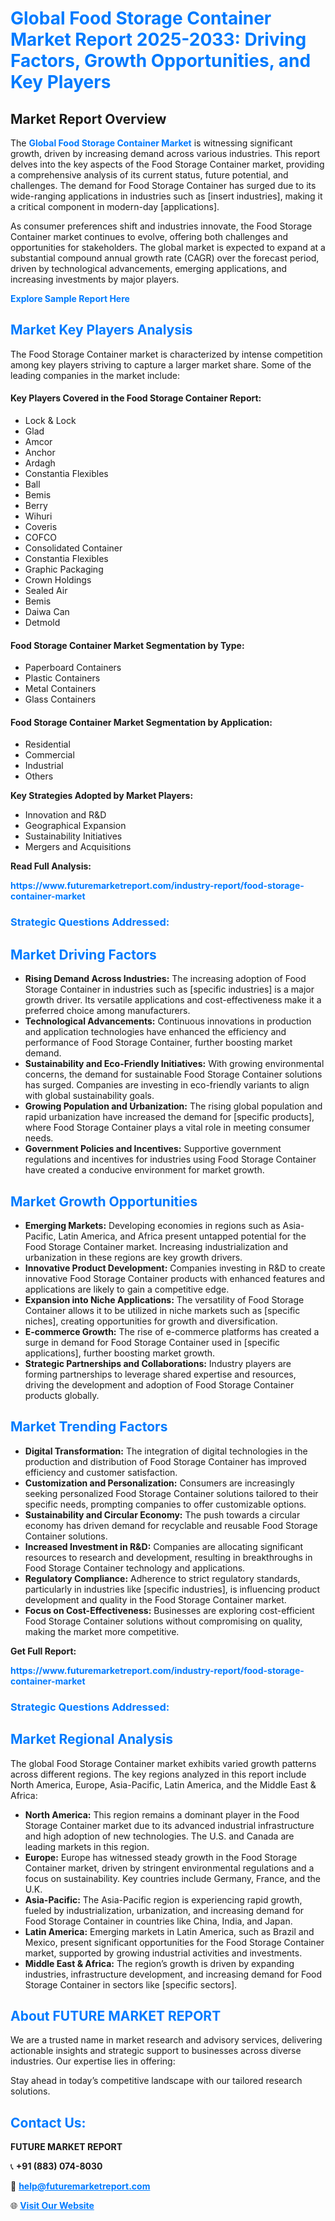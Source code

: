 <h1 style="color: #007BFF;">Global Food Storage Container Market Report 2025-2033: Driving Factors, Growth Opportunities, and Key Players</h1>

<section id="overview">
<h2>Market Report Overview</h2>
<p>The <a href="https://www.futuremarketreport.com/industry-report/food-storage-container-market" style="color: #007BFF; text-decoration: none;"><strong>Global Food Storage Container Market</strong></a> is witnessing significant growth, driven by increasing demand across various industries. This report delves into the key aspects of the Food Storage Container market, providing a comprehensive analysis of its current status, future potential, and challenges. The demand for Food Storage Container has surged due to its wide-ranging applications in industries such as [insert industries], making it a critical component in modern-day [applications].</p>
<p>As consumer preferences shift and industries innovate, the Food Storage Container market continues to evolve, offering both challenges and opportunities for stakeholders. The global market is expected to expand at a substantial compound annual growth rate (CAGR) over the forecast period, driven by technological advancements, emerging applications, and increasing investments by major players.</p>
</section>

<section id="overview">
<p><a href="https://www.futuremarketreport.com/request-sample/reportId=88421" style="color: #007BFF; text-decoration: none;"><strong>Explore Sample Report Here</strong></a></p>
</section>

<section id="key-players">
<h2 style="color: #007BFF;">Market Key Players Analysis</h2>
<p>The Food Storage Container market is characterized by intense competition among key players striving to capture a larger market share. Some of the leading companies in the market include:</p>
<h4>Key Players Covered in the Food Storage Container Report:</h4>
<ul><li>Lock &amp; Lock</li><li>Glad</li><li>Amcor</li><li>Anchor</li><li>Ardagh</li><li>Constantia Flexibles</li><li>Ball</li><li>Bemis</li><li>Berry</li><li>Wihuri</li><li>Coveris</li><li>COFCO</li><li>Consolidated Container</li><li>Constantia Flexibles</li><li>Graphic Packaging</li><li>Crown Holdings</li><li>Sealed Air</li><li>Bemis</li><li>Daiwa Can</li><li>Detmold</li></ul>
<h4>Food Storage Container Market Segmentation by Type:</h4>
<ul><li>Paperboard Containers</li><li>Plastic Containers</li><li>Metal Containers</li><li>Glass Containers</li></ul>

<h4>Food Storage Container Market Segmentation by Application:</h4>
<ul><li>Residential</li><li>Commercial</li><li>Industrial</li><li>Others</li></ul>
<p><strong>Key Strategies Adopted by Market Players:</strong></p>
<ul>
<li>Innovation and R&D</li>
<li>Geographical Expansion</li>
<li>Sustainability Initiatives</li>
<li>Mergers and Acquisitions</li>
</ul>
</section>

<section>
<p><strong>Read Full Analysis: </strong></p><a href="https://www.futuremarketreport.com/industry-report/food-storage-container-market" style="color: #007BFF; text-decoration: none;"><strong>https://www.futuremarketreport.com/industry-report/food-storage-container-market</strong></a>
<h3 style="color: #007BFF;">Strategic Questions Addressed:</h3>
</section>

<section id="driving-factors">
<h2 style="color: #007BFF;">Market Driving Factors</h2>
<ul>
<li><strong>Rising Demand Across Industries:</strong> The increasing adoption of Food Storage Container in industries such as [specific industries] is a major growth driver. Its versatile applications and cost-effectiveness make it a preferred choice among manufacturers.</li>
<li><strong>Technological Advancements:</strong> Continuous innovations in production and application technologies have enhanced the efficiency and performance of Food Storage Container, further boosting market demand.</li>
<li><strong>Sustainability and Eco-Friendly Initiatives:</strong> With growing environmental concerns, the demand for sustainable Food Storage Container solutions has surged. Companies are investing in eco-friendly variants to align with global sustainability goals.</li>
<li><strong>Growing Population and Urbanization:</strong> The rising global population and rapid urbanization have increased the demand for [specific products], where Food Storage Container plays a vital role in meeting consumer needs.</li>
<li><strong>Government Policies and Incentives:</strong> Supportive government regulations and incentives for industries using Food Storage Container have created a conducive environment for market growth.</li>
</ul>
</section>

<section id="growth-opportunities">
<h2 style="color: #007BFF;">Market Growth Opportunities</h2>
<ul>
<li><strong>Emerging Markets:</strong> Developing economies in regions such as Asia-Pacific, Latin America, and Africa present untapped potential for the Food Storage Container market. Increasing industrialization and urbanization in these regions are key growth drivers.</li>
<li><strong>Innovative Product Development:</strong> Companies investing in R&D to create innovative Food Storage Container products with enhanced features and applications are likely to gain a competitive edge.</li>
<li><strong>Expansion into Niche Applications:</strong> The versatility of Food Storage Container allows it to be utilized in niche markets such as [specific niches], creating opportunities for growth and diversification.</li>
<li><strong>E-commerce Growth:</strong> The rise of e-commerce platforms has created a surge in demand for Food Storage Container used in [specific applications], further boosting market growth.</li>
<li><strong>Strategic Partnerships and Collaborations:</strong> Industry players are forming partnerships to leverage shared expertise and resources, driving the development and adoption of Food Storage Container products globally.</li>
</ul>
</section>

<section id="trending-factors">
<h2 style="color: #007BFF;">Market Trending Factors</h2>
<ul>
<li><strong>Digital Transformation:</strong> The integration of digital technologies in the production and distribution of Food Storage Container has improved efficiency and customer satisfaction.</li>
<li><strong>Customization and Personalization:</strong> Consumers are increasingly seeking personalized Food Storage Container solutions tailored to their specific needs, prompting companies to offer customizable options.</li>
<li><strong>Sustainability and Circular Economy:</strong> The push towards a circular economy has driven demand for recyclable and reusable Food Storage Container solutions.</li>
<li><strong>Increased Investment in R&D:</strong> Companies are allocating significant resources to research and development, resulting in breakthroughs in Food Storage Container technology and applications.</li>
<li><strong>Regulatory Compliance:</strong> Adherence to strict regulatory standards, particularly in industries like [specific industries], is influencing product development and quality in the Food Storage Container market.</li>
<li><strong>Focus on Cost-Effectiveness:</strong> Businesses are exploring cost-efficient Food Storage Container solutions without compromising on quality, making the market more competitive.</li>
</ul>
</section>

<section>
<p><strong>Get Full Report: </strong></p><a href="https://www.futuremarketreport.com/industry-report/food-storage-container-market" style="color: #007BFF; text-decoration: none;"><strong>https://www.futuremarketreport.com/industry-report/food-storage-container-market</strong></a>
<h3 style="color: #007BFF;">Strategic Questions Addressed:</h3>
</section>


<section id="regional-analysis">
<h2 style="color: #007BFF;">Market Regional Analysis</h2>
<p>The global Food Storage Container market exhibits varied growth patterns across different regions. The key regions analyzed in this report include North America, Europe, Asia-Pacific, Latin America, and the Middle East & Africa:</p>
<ul>
<li><strong>North America:</strong> This region remains a dominant player in the Food Storage Container market due to its advanced industrial infrastructure and high adoption of new technologies. The U.S. and Canada are leading markets in this region.</li>
<li><strong>Europe:</strong> Europe has witnessed steady growth in the Food Storage Container market, driven by stringent environmental regulations and a focus on sustainability. Key countries include Germany, France, and the U.K.</li>
<li><strong>Asia-Pacific:</strong> The Asia-Pacific region is experiencing rapid growth, fueled by industrialization, urbanization, and increasing demand for Food Storage Container in countries like China, India, and Japan.</li>
<li><strong>Latin America:</strong> Emerging markets in Latin America, such as Brazil and Mexico, present significant opportunities for the Food Storage Container market, supported by growing industrial activities and investments.</li>
<li><strong>Middle East & Africa:</strong> The region’s growth is driven by expanding industries, infrastructure development, and increasing demand for Food Storage Container in sectors like [specific sectors].</li>
</ul>
</section>

<footer>
<h2 style="color: #007BFF;">About FUTURE MARKET REPORT</h2>
<p>We are a trusted name in market research and advisory services, delivering actionable insights and strategic support to businesses across diverse industries. Our expertise lies in offering:</p>

<p>Stay ahead in today’s competitive landscape with our tailored research solutions.</p>

<h2 style="color: #007BFF;">Contact Us:</h2>
<p><strong>FUTURE MARKET REPORT</strong></p>
<p>📞 <strong>+91 (883) 074-8030</strong></p>
<p>📧 <strong><a href="mailto:help@futuremarketreport.com" style="color: #007BFF;">help@futuremarketreport.com</a></strong></p>
<p>🌐 <strong><a href="https://www.futuremarketreport.com/" style="color: #007BFF;">Visit Our Website</a></strong></p>
</footer>